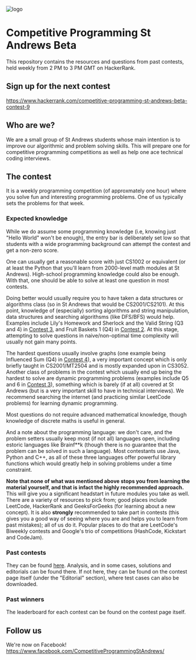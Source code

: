 ![logo](asssets/logo.png)
# Competitive Programming St Andrews Beta

This repository contains the resources and questions from past contests, held weekly from 2 PM to 3 PM GMT on HackerRank.

## Sign up for the next contest 

https://www.hackerrank.com/competitive-programming-st-andrews-beta-contest-9

## Who are we?

We are a small group of St Andrews students whose main intention is to improve our algorithmic and problem solving skills. This will prepare one for competitive programming competitions as well as help one ace technical coding interviews.

## The contest

It is a weekly programming competition (of approxmately one hour) where you solve fun and interesting programming problems. One of us typically sets the problems for that week.
### Expected knowledge

While we do assume some programming knowledge (i.e, knowing just "Hello World" won't be enough), the entry bar is deliberately set low so that students with a wide programming background can attempt the contest and get a non-zero score.

One can usually get a reasonable score with just CS1002 or equivalent (or at least the Python that you'll learn from 2000-level math modules at St Andrews). High-school programming knowledge could also be enough. With that, one should be able to solve at least one question in most contests.

Doing better would usually require you to have taken a data structures or algorithms class (so in St Andrews that would be CS2001/CS2101). At this point, knowledge of (especially) sorting algorithms and string manipulation, data structures and searching algorithsms (like DFS/BFS) would help. Examples include Lily's Homework and Sherlock and the Valid String (Q3 and 4) in [Contest 3](/Competitions/Competition%203), and Fruit Baskets 1 (Q4) in [Contest 2](/Competitions/Competition%202). At this stage, attempting to solve questions in naive/non-optimal time complexity will usually not gain many points.

The hardest questions usually involve graphs (one example being Influenced Sum (Q4) in [Contest 4](/Competitions/Competition%204%20[9%20Feb%202020])), a very important concept which is only briefly taught in CS2001/MT2504 and is mostly expanded upon in CS3052. Another class of problems in the contest which usually end up being the hardest to solve are dynamic programming problems (examples include Q5 and 6 in [Contest 3](/Competitions/Competition%203)), something which is barely (if at all) covered at St Andrews (but is a very important skill to have in technical interviews). We recommend searching the internet (and practicing similar LeetCode problems) for learning dynamic programming.

Most questions do not require advanced mathematical knowledge, though knowledge of discrete maths is useful in general.

And a note about the programming language: we don't care, and the problem setters usually keep most (if not all) languages open, including estoric languages like Brainf**k (though there is no guarantee that the problem can be solved in such a language). Most contestants use Java, Python and C++, as all of these three languages offer powerful library functions which would greatly help in solving problems under a time constraint.

**Note that none of what was mentioned above stops you from learning the material yourself, and that is infact the highly recommended approach.** This will give you a significant headstart in future modules you take as well. There are a variety of resources to pick from; good places include LeetCode, HackerRank and GeeksForGeeks (for learning about a new concept). It is also **strongly** recommended to take part in contests (this gives you a good way of seeing where you are and helps you to learn from past mistakes); all of us do it. Popular places to do that are LeetCode's Biweekly contests and Google's trio of competitions (HashCode, Kickstart and CodeJam).
### Past contests

They can be found [here](/Competitions). Analysis, and in some cases, solutions and editorials can be found there. If not here, they can be found on the contest page itself (under the "Editorial" section), where test cases can also be downloaded.

### Past winners

The leaderboard for each contest can be found on the contest page itself.

## Follow us

We're now on Facebook! https://www.facebook.com/CompetitiveProgrammingStAndrews/

